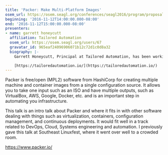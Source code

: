 ```yaml
---
title: 'Packer: Make Multi-Platform Images'
osem_url: https://osem.seagl.org/conferences/seagl2016/program/proposals/152
beginning: '2016-11-12T14:00:00.000-08:00'
end: '2016-11-12T15:00:00.000-08:00'
presenters:
- name: garrett honeycutt
  affiliation: Tailored Automation
  osem_url: https://osem.seagl.org/users/67
  gravatar_id: 965eaf24096906071b12c72d1c0d8a32
  biography: |-
    Garrett Honeycutt, Principal at Tailored Automation, has been working with open source software and spreading its merits for over twenty years. He is passionate about automating systems and teaching others. Regularly sharing his experiences, he has had the opportunity to speak at conferences across the globe and now organizes DevOpsDays Indianapolis.

    [https://tailoredautomation.io/](https://tailoredautomation.io/)
---
```


Packer is free/open (MPL2) software from HashiCorp for creating multiple machine and container images from a single configuration source. It allows you to take one input such as an ISO and have multiple outputs, such as VirtualBox, AWS, Google, Docker, etc. and is an important step in automating you infrastructure.

This talk is an intro talk about Packer and where it fits in with other software dealing with things such as virtualization, containers, configuration management, and continuous deployments. It would fit well in a track related to DevOps, Cloud, Systems engineering and automation. I previously gave this talk at Southeast Linuxfest, where it went over well to a crowded room.

https://www.packer.io/
